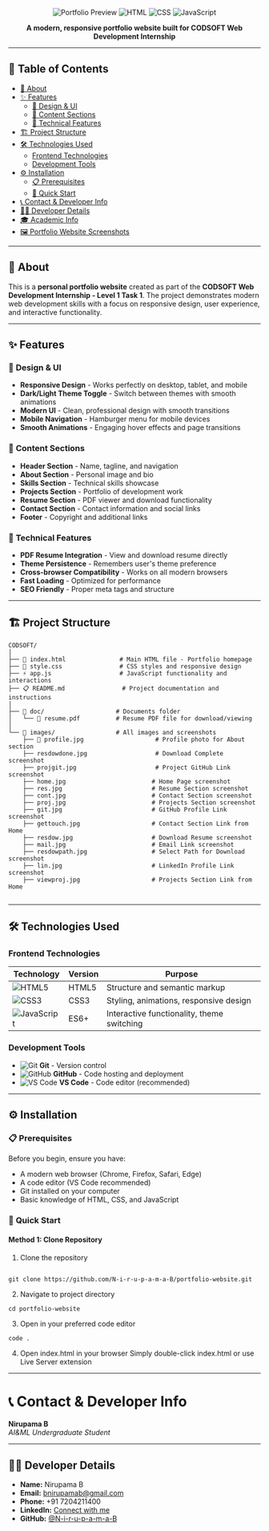 


<div align="center">
  
![Portfolio Preview](https://img.shields.io/badge/Status-Complete-brightgreen)
![HTML](https://img.shields.io/badge/HTML5-E34F26?logo=html5&logoColor=white)
![CSS](https://img.shields.io/badge/CSS3-1572B6?logo=css3&logoColor=white)
![JavaScript](https://img.shields.io/badge/JavaScript-F7DF1E?logo=javascript&logoColor=black)

**A modern, responsive portfolio website built for CODSOFT Web Development Internship**


</div>

---

## 📑 Table of Contents
- [🎯 About](#-about)
- [✨ Features](#-features)
  - [🎨 Design & UI](#-design--ui)
  - [📄 Content Sections](#-content-sections)
  - [🔧 Technical Features](#-technical-features)
- [🏗️ Project Structure](#️-project-structure)
- [🛠️ Technologies Used](#️-technologies-used)
  - [Frontend Technologies](#frontend-technologies)
  - [Development Tools](#development-tools)
- [⚙️ Installation](#️-installation)
  - [📋 Prerequisites](#-prerequisites)
  - [🚀 Quick Start](#-quick-start)
- [📞 Contact & Developer Info](#-contact--developer-info)
- [👨‍💻 Developer Details](#-developer-details)
- [🎓 Academic Info](#-academic-info)
- [🖼️ Portfolio Website Screenshots](#️-portfolio-website-screenshots)


---

## 🎯 About

This is a **personal portfolio website** created as part of the **CODSOFT Web Development Internship - Level 1 Task 1**. The project demonstrates modern web development skills with a focus on responsive design, user experience, and interactive functionality.


---

## ✨ Features

### 🎨 **Design & UI**
-  **Responsive Design** - Works perfectly on desktop, tablet, and mobile
-  **Dark/Light Theme Toggle** - Switch between themes with smooth animations
-  **Modern UI** - Clean, professional design with smooth transitions
-  **Mobile Navigation** - Hamburger menu for mobile devices
-  **Smooth Animations** - Engaging hover effects and page transitions

### 📄 **Content Sections**  
-  **Header Section** - Name, tagline, and navigation
-  **About Section** - Personal image and bio
-  **Skills Section** - Technical skills showcase
-  **Projects Section** - Portfolio of development work
-  **Resume Section** - PDF viewer and download functionality
-  **Contact Section** - Contact information and social links
-  **Footer** - Copyright and additional links

### 🔧 **Technical Features**
-  **PDF Resume Integration** - View and download resume directly
-  **Theme Persistence** - Remembers user's theme preference
-  **Cross-browser Compatibility** - Works on all modern browsers
-  **Fast Loading** - Optimized for performance
-  **SEO Friendly** - Proper meta tags and structure

---

## 🏗️ Project Structure

```
CODSOFT/
│
├── 📄 index.html               # Main HTML file - Portfolio homepage
├── 🎨 style.css                # CSS styles and responsive design
├── ⚡ app.js                   # JavaScript functionality and interactions
├── 📋 README.md                # Project documentation and instructions
│
├── 📁 doc/                    # Documents folder
│   └── 📄 resume.pdf          # Resume PDF file for download/viewing
│
└── 📁 images/                 # All images and screenshots
    ├── 👤 profile.jpg                    # Profile photo for About section
    ├── resdowdone.jpg                   # Download Complete screenshot
    ├── projgit.jpg                      # Project GitHub Link screenshot
    ├── home.jpg                        # Home Page screenshot
    ├── res.jpg                         # Resume Section screenshot
    ├── cont.jpg                        # Contact Section screenshot
    ├── proj.jpg                        # Projects Section screenshot
    ├── git.jpg                         # GitHub Profile Link screenshot
    ├── gettouch.jpg                    # Contact Section Link from Home
    ├── resdow.jpg                      # Download Resume screenshot
    ├── mail.jpg                        # Email Link screenshot
    ├── resdowpath.jpg                  # Select Path for Download screenshot
    ├── lin.jpg                         # LinkedIn Profile Link screenshot
    ├── viewproj.jpg                    # Projects Section Link from Home


```


---

## 🛠️ Technologies Used

### **Frontend Technologies**
| Technology | Version | Purpose |
|-----------|---------|---------|
| ![HTML5](https://img.shields.io/badge/HTML5-E34F26?style=flat&logo=html5&logoColor=white) | HTML5 | Structure and semantic markup |
| ![CSS3](https://img.shields.io/badge/CSS3-1572B6?style=flat&logo=css3&logoColor=white) | CSS3 | Styling, animations, responsive design |
| ![JavaScript](https://img.shields.io/badge/JavaScript-F7DF1E?style=flat&logo=javascript&logoColor=black) | ES6+ | Interactive functionality, theme switching |

### **Development Tools**
- ![Git](https://img.shields.io/badge/Git-F05032?style=flat&logo=git&logoColor=white) **Git** - Version control
- ![GitHub](https://img.shields.io/badge/GitHub-181717?style=flat&logo=github&logoColor=white) **GitHub** - Code hosting and deployment
- ![VS Code](https://img.shields.io/badge/VS%20Code-007ACC?style=flat&logo=visual-studio-code&logoColor=white) **VS Code** - Code editor (recommended)

---

## ⚙️ Installation

### 📋 **Prerequisites**
Before you begin, ensure you have:
-  A modern web browser (Chrome, Firefox, Safari, Edge)
-  A code editor (VS Code recommended)
-  Git installed on your computer
-  Basic knowledge of HTML, CSS, and JavaScript

### 🚀 **Quick Start**

#### **Method 1: Clone Repository**
 1. Clone the repository
```

git clone https://github.com/N-i-r-u-p-a-m-a-B/portfolio-website.git
```

 2. Navigate to project directory
```
cd portfolio-website
```

 3. Open in your preferred code editor
```
code .
```
 4. Open index.html in your browser
    Simply double-click index.html or use Live Server extension
---
# 📞 Contact & Developer Info

**Nirupama B**  
*AI&ML Undergraduate Student*

---

## 👨‍💻 Developer Details

- **Name:** Nirupama B  
- **Email:** [bnirupamab@gmail.com](mailto:bnirupamab@gmail.com)  
- **Phone:**  +91 7204211400 
- **LinkedIn:** [Connect with me](https://www.linkedin.com/in/nirupama-b-617200268/)  
- **GitHub:** [@N-i-r-u-p-a-m-a-B](https://github.com/N-i-r-u-p-a-m-a-B)
